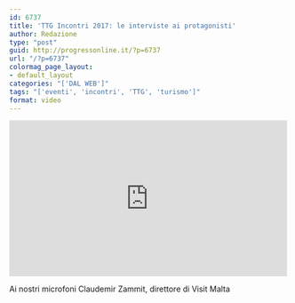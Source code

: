```yaml
---
id: 6737
title: 'TTG Incontri 2017: le interviste ai protagonisti'
author: Redazione
type: "post"
guid: http://progressonline.it/?p=6737
url: "/?p=6737"
colormag_page_layout:
- default_layout
categories: "['DAL WEB']"
tags: "['eventi', 'incontri', 'TTG', 'turismo']"
format: video
---
```


<iframe allow="accelerometer; autoplay; clipboard-write; encrypted-media; gyroscope; picture-in-picture; web-share" allowfullscreen="" frameborder="0" height="281" loading="lazy" src="https://www.youtube.com/embed/3GI4ZlVP52s?feature=oembed" title="TTG Incontri 2017: le interviste ai protagonisti" width="500"></iframe>

Ai nostri microfoni Claudemir Zammit, direttore di Visit Malta
